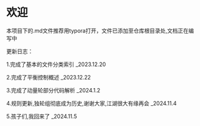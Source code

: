 # 欢迎

本项目下的.md文件推荐用typora打开，文件已添加至仓库根目录处,文档正在编写中

更新日志：


1.完成了基本的文件分类索引 _2023.12.20

2.完成了平衡控制概述 _2023.12.22

3.完成了动量轮部分代码解析 _2024.1.2

4.规则更新,独轮组彻底成为历史,谢谢大家,江湖很大有缘再会 _2024.11.4

5.孩子们,我回来了 _2024.11.5

